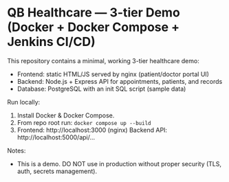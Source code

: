 
# QB Healthcare — 3-tier Demo (Docker + Docker Compose + Jenkins CI/CD)

This repository contains a minimal, working 3-tier healthcare demo:

- Frontend: static HTML/JS served by nginx (patient/doctor portal UI)
- Backend: Node.js + Express API for appointments, patients, and records
- Database: PostgreSQL with an init SQL script (sample data)



Run locally:
1. Install Docker & Docker Compose.
2. From repo root run: `docker compose up --build`
3. Frontend: http://localhost:3000  (nginx)
   Backend API: http://localhost:5000/api/...

Notes:
- This is a demo. DO NOT use in production without proper security (TLS, auth, secrets management).

